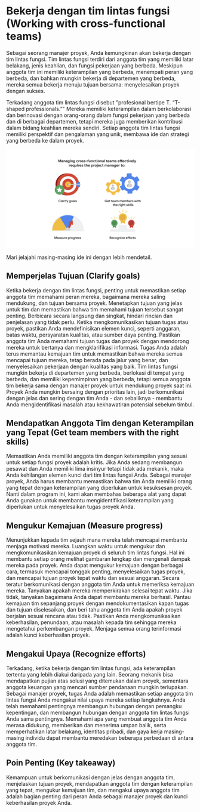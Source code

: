 # Bekerja dengan tim lintas fungsi (Working with cross-functional teams)

Sebagai seorang manajer proyek, Anda kemungkinan akan bekerja dengan tim lintas fungsi. Tim lintas fungsi terdiri dari anggota tim yang memiliki latar belakang, jenis keahlian, dan fungsi pekerjaan yang berbeda. Meskipun anggota tim ini memiliki keterampilan yang berbeda, menempati peran yang berbeda, dan bahkan mungkin bekerja di departemen yang berbeda, mereka semua bekerja menuju tujuan bersama: menyelesaikan proyek dengan sukses.

Terkadang anggota tim lintas fungsi disebut "profesional bertipe T. “T-shaped professionals.”" Mereka memiliki keterampilan dalam berkolaborasi dan berinovasi dengan orang-orang dalam fungsi pekerjaan yang berbeda dan di berbagai departemen, tetapi mereka juga memberikan kontribusi dalam bidang keahlian mereka sendiri. Setiap anggota tim lintas fungsi memiliki perspektif dan pengalaman yang unik, membawa ide dan strategi yang berbeda ke dalam proyek.

![](004.png)

Mari jelajahi masing-masing ide ini dengan lebih mendetail.

## Memperjelas Tujuan (Clarify goals)
Ketika bekerja dengan tim lintas fungsi, penting untuk memastikan setiap anggota tim memahami peran mereka, bagaimana mereka saling mendukung, dan tujuan bersama proyek. Menetapkan tujuan yang jelas untuk tim dan memastikan bahwa tim memahami tujuan tersebut sangat penting. Berbicara secara langsung dan singkat, hindari rincian dan penjelasan yang tidak perlu. Ketika mengkomunikasikan tujuan tugas atau proyek, pastikan Anda mendefinisikan elemen kunci, seperti anggaran, batas waktu, persyaratan kualitas, atau sumber daya penting. Pastikan anggota tim Anda memahami tujuan tugas dan proyek dengan mendorong mereka untuk bertanya dan mengklarifikasi informasi. Tugas Anda adalah terus memantau kemajuan tim untuk memastikan bahwa mereka semua mencapai tujuan mereka, tetap berada pada jalur yang benar, dan menyelesaikan pekerjaan dengan kualitas yang baik. Tim lintas fungsi mungkin bekerja di departemen yang berbeda, berlokasi di tempat yang berbeda, dan memiliki kepemimpinan yang berbeda, tetapi semua anggota tim bekerja sama dengan manajer proyek untuk mendukung proyek saat ini. Proyek Anda mungkin bersaing dengan prioritas lain, jadi berkomunikasi dengan jelas dan sering dengan tim Anda - dan sebaliknya - membantu Anda mengidentifikasi masalah atau kekhawatiran potensial sebelum timbul.

## Mendapatkan Anggota Tim dengan Keterampilan yang Tepat (Get team members with the right skills)
Memastikan Anda memiliki anggota tim dengan keterampilan yang sesuai untuk setiap fungsi proyek adalah kritis. Jika Anda sedang membangun pesawat dan Anda memiliki lima insinyur tetapi tidak ada mekanik, maka Anda kehilangan elemen kunci dari tim lintas fungsi Anda. Sebagai manajer proyek, Anda harus membantu memastikan bahwa tim Anda memiliki orang yang tepat dengan keterampilan yang diperlukan untuk kesuksesan proyek. Nanti dalam program ini, kami akan membahas beberapa alat yang dapat Anda gunakan untuk membantu mengidentifikasi keterampilan yang diperlukan untuk menyelesaikan tugas proyek Anda.

## Mengukur Kemajuan (Measure progress)
Menunjukkan kepada tim sejauh mana mereka telah mencapai membantu menjaga motivasi mereka. Luangkan waktu untuk mengukur dan mengkomunikasikan kemajuan proyek di seluruh tim lintas fungsi. Hal ini membantu setiap orang melihat gambaran lengkap dan mengenali dampak mereka pada proyek. Anda dapat mengukur kemajuan dengan berbagai cara, termasuk mencapai tonggak penting, menyelesaikan tugas proyek, dan mencapai tujuan proyek tepat waktu dan sesuai anggaran. Secara teratur berkomunikasi dengan anggota tim Anda untuk memeriksa kemajuan mereka. Tanyakan apakah mereka memperkirakan selesai tepat waktu. Jika tidak, tanyakan bagaimana Anda dapat membantu mereka berhasil. Pantau kemajuan tim sepanjang proyek dengan mendokumentasikan kapan tugas dan tujuan diselesaikan, dan beri tahu anggota tim Anda apakah proyek berjalan sesuai rencana atau tidak. Pastikan Anda mengkomunikasikan keberhasilan, penundaan, atau masalah kepada tim sehingga mereka mengetahui perkembangan proyek. Menjaga semua orang terinformasi adalah kunci keberhasilan proyek.

## Mengakui Upaya (Recognize efforts)
Terkadang, ketika bekerja dengan tim lintas fungsi, ada keterampilan tertentu yang lebih diakui daripada yang lain. Seorang mekanik bisa mendapatkan pujian atas solusi yang ditemukan dalam proyek, sementara anggota keuangan yang mencari sumber pendanaan mungkin terlupakan. Sebagai manajer proyek, tugas Anda adalah memastikan setiap anggota tim lintas fungsi Anda mengakui nilai upaya mereka setiap langkahnya. Anda telah memahami pentingnya membangun hubungan dengan pemangku kepentingan, dan membangun hubungan dengan anggota tim lintas fungsi Anda sama pentingnya. Memahami apa yang membuat anggota tim Anda merasa didukung, memberikan dan menerima umpan balik, serta memperhatikan latar belakang, identitas pribadi, dan gaya kerja masing-masing individu dapat membantu meredakan beberapa perbedaan di antara anggota tim.

## Poin Penting (Key takeaway)
Kemampuan untuk berkomunikasi dengan jelas dengan anggota tim, menjelaskan tujuan proyek, mendapatkan anggota tim dengan keterampilan yang tepat, mengukur kemajuan tim, dan mengakui upaya anggota tim adalah bagian penting dari peran Anda sebagai manajer proyek dan kunci keberhasilan proyek Anda.